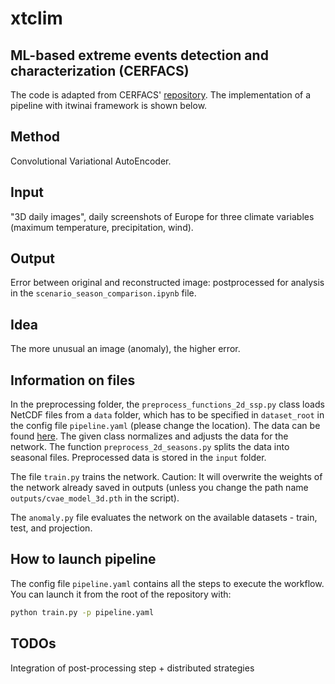 # xtclim
## ML-based extreme events detection and characterization (CERFACS)

The code is adapted from CERFACS' [repository](https://github.com/cerfacs-globc/xtclim/tree/master).
The implementation of a pipeline with itwinai framework is shown below. 

## Method 
Convolutional Variational AutoEncoder.

## Input
"3D daily images", daily screenshots of Europe for three climate variables (maximum temperature, precipitation, wind).

## Output 
Error between original and reconstructed image: postprocessed for analysis in the `scenario_season_comparison.ipynb` file.

## Idea 
The more unusual an image (anomaly), the higher error.

## Information on files

In the preprocessing folder, the `preprocess_functions_2d_ssp.py` class loads NetCDF files from a `data` folder, which has to be specified in `dataset_root` in the config file `pipeline.yaml` (please change the location). The data can be found [here](https://b2drop.eudat.eu/s/rtAadDNYDWBkxjJ). The given class normalizes and adjusts the data for the network. The function `preprocess_2d_seasons.py` splits the data into seasonal files. Preprocessed data is stored in the `input` folder.

The file `train.py` trains the network. Caution: It will overwrite the weights of the network already saved in outputs (unless you change the path name `outputs/cvae_model_3d.pth` in the script).

The `anomaly.py` file evaluates the network on the available datasets - train, test, and projection.

## How to launch pipeline

The config file `pipeline.yaml` contains all the steps to execute the workflow. You can launch it from the root of the repository with:

```bash
python train.py -p pipeline.yaml

```

## TODOs
Integration of post-processing step + distributed strategies
